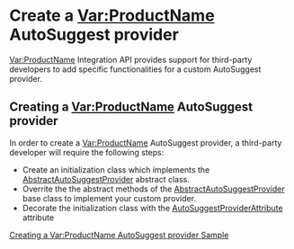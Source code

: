 Create a <Var:ProductName> AutoSuggest provider
====
<Var:ProductName> Integration API provides support for third-party developers to add specific functionalities for a custom AutoSuggest provider.

Creating a <Var:ProductName> AutoSuggest provider
----
In order to create a <Var:ProductName> AutoSuggest provider, a third-party developer will require the following steps:

* Create an initialization class which implements the [AbstractAutoSuggestProvider](../../api/integration/Sdl.TranslationStudioAutomation.IntegrationApi.AutoSuggest.AbstractAutoSuggestProvider.yml) abstract class.
* Overrite the the abstract methods of the  [AbstractAutoSuggestProvider](../../api/integration/Sdl.TranslationStudioAutomation.IntegrationApi.AutoSuggest.AbstractAutoSuggestProvider.yml) base class to implement your custom provider.
* Decorate the initialization class with the [AutoSuggestProviderAttribute](../../api/integration/Sdl.TranslationStudioAutomation.IntegrationApi.Extensions.AutoSuggestProviderAttribute.yml) attribute

[Creating a <Var:ProductName> AutoSuggest provider Sample](trados_studio_autosuggest_provider.md)